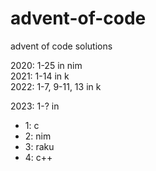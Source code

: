 # advent-of-code
advent of code solutions

2020: 1-25 in nim\
2021: 1-14 in k\
2022: 1-7, 9-11, 13 in k

2023: 1-? in
- 1: c
- 2: nim
- 3: raku
- 4: c++
